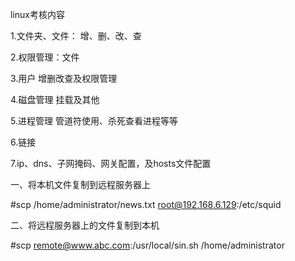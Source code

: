 linux考核内容

1.文件夹、文件： 增、删、改、查

2.权限管理：文件

3.用户 增删改查及权限管理

4.磁盘管理 挂载及其他

5.进程管理 管道符使用、杀死查看进程等等

6.链接

7.ip、dns、子网掩码、网关配置，及hosts文件配置

一、将本机文件复制到远程服务器上

\#scp /home/administrator/news.txt root@192.168.6.129:/etc/squid

二、将远程服务器上的文件复制到本机

\#scp remote@www.abc.com:/usr/local/sin.sh /home/administrator